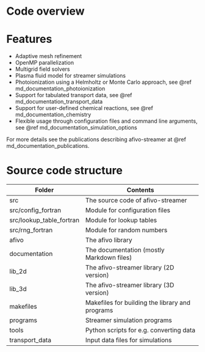 # Code overview

# Features

* Adaptive mesh refinement
* OpenMP parallelization
* Multigrid field solvers
* Plasma fluid model for streamer simulations
* Photoionization using a Helmholtz or Monte Carlo approach, see @ref md_documentation_photoionization
* Support for tabulated transport data, see @ref md_documentation_transport_data
* Support for user-defined chemical reactions, see @ref md_documentation_chemistry
* Flexible usage through configuration files and command line arguments, see @ref md_documentation_simulation_options

For more details see the publications describing afivo-streamer at @ref md_documentation_publications.

# Source code structure

Folder | Contents
---|---
src | The source code of afivo-streamer
src/config_fortran | Module for configuration files
src/lookup_table_fortran | Module for lookup tables
src/rng_fortran | Module for random numbers
afivo | The afivo library
documentation | The documentation (mostly Markdown files)
lib_2d | The afivo-streamer library (2D version)
lib_3d | The afivo-streamer library (3D version)
makefiles | Makefiles for building the library and programs
programs | Streamer simulation programs
tools | Python scripts for e.g. converting data
transport_data | Input data files for simulations






